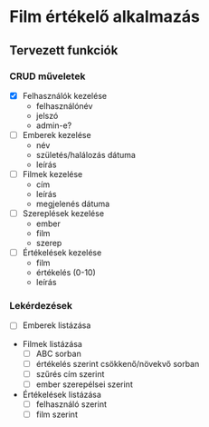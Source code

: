 # Film értékelő alkalmazás

## Tervezett funkciók

### CRUD műveletek

- [x] Felhasználók kezelése
  - felhasználónév
  - jelszó
  - admin-e?
- [ ] Emberek kezelése
  - név
  - születés/halálozás dátuma
  - leírás
- [ ] Filmek kezelése
  - cím
  - leírás
  - megjelenés dátuma
- [ ] Szereplések kezelése
  - ember
  - film
  - szerep
- [ ] Értékelések kezelése
  - film
  - értékelés (0-10)
  - leírás

### Lekérdezések

- [ ] Emberek listázása
- Filmek listázása
  - [ ] ABC sorban
  - [ ] értékelés szerint csökkenő/növekvő sorban
  - [ ] szűrés cím szerint
  - [ ] ember szerepélsei szerint
- Értékelések listázása
  - [ ] felhasználó szerint
  - [ ] film szerint
